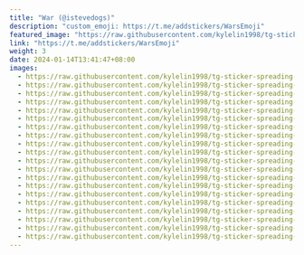 ```yaml
---
title: "War (@istevedogs)"
description: "custom_emoji: https://t.me/addstickers/WarsEmoji"
featured_image: "https://raw.githubusercontent.com/kylelin1998/tg-sticker-spreading-worldwide-images/main/img/0a9c52d8-e0f4-4696-95f8-c405b29a48ca.jpg"
link: "https://t.me/addstickers/WarsEmoji"
weight: 3
date: 2024-01-14T13:41:47+08:00
images:
  - https://raw.githubusercontent.com/kylelin1998/tg-sticker-spreading-worldwide-images/main/img/0a9c52d8-e0f4-4696-95f8-c405b29a48ca.jpg
  - https://raw.githubusercontent.com/kylelin1998/tg-sticker-spreading-worldwide-images/main/img/15ca5b73-40a4-4670-9bb4-e51a4eba5b32.jpg
  - https://raw.githubusercontent.com/kylelin1998/tg-sticker-spreading-worldwide-images/main/img/1dace1b9-98e2-4767-8c77-57f0a824e5ae.jpg
  - https://raw.githubusercontent.com/kylelin1998/tg-sticker-spreading-worldwide-images/main/img/13cd50db-90d0-4beb-82f1-16bb5d8fbb48.jpg
  - https://raw.githubusercontent.com/kylelin1998/tg-sticker-spreading-worldwide-images/main/img/9e331d55-12f9-45a0-89a0-6e8730138ce3.jpg
  - https://raw.githubusercontent.com/kylelin1998/tg-sticker-spreading-worldwide-images/main/img/863be487-63a9-4dd2-b7c1-012ee3f5ab93.jpg
  - https://raw.githubusercontent.com/kylelin1998/tg-sticker-spreading-worldwide-images/main/img/1cff6f9a-0b17-47ef-b721-355240b6e488.jpg
  - https://raw.githubusercontent.com/kylelin1998/tg-sticker-spreading-worldwide-images/main/img/fa05bec3-d689-4992-a080-2cf778cd923d.jpg
  - https://raw.githubusercontent.com/kylelin1998/tg-sticker-spreading-worldwide-images/main/img/c5043735-70c8-46d4-a290-531424c6623b.jpg
  - https://raw.githubusercontent.com/kylelin1998/tg-sticker-spreading-worldwide-images/main/img/ee079c71-b2dc-4279-b84b-bae722c99141.jpg
  - https://raw.githubusercontent.com/kylelin1998/tg-sticker-spreading-worldwide-images/main/img/3c8ba36a-f615-4f34-8b4c-a6fb139a7897.jpg
  - https://raw.githubusercontent.com/kylelin1998/tg-sticker-spreading-worldwide-images/main/img/dfeca48d-ec3d-46a5-8090-ff2b50343101.jpg
  - https://raw.githubusercontent.com/kylelin1998/tg-sticker-spreading-worldwide-images/main/img/a41c90ab-6291-46a2-b97a-6bcdfc9c74df.jpg
  - https://raw.githubusercontent.com/kylelin1998/tg-sticker-spreading-worldwide-images/main/img/a5603d10-4576-4c34-a2e8-94023b41733f.jpg
  - https://raw.githubusercontent.com/kylelin1998/tg-sticker-spreading-worldwide-images/main/img/5ad1d13f-1905-47f3-9971-3cddee0f3923.jpg
  - https://raw.githubusercontent.com/kylelin1998/tg-sticker-spreading-worldwide-images/main/img/abaf0267-1c33-4620-a5c9-507c11b4ff51.jpg
  - https://raw.githubusercontent.com/kylelin1998/tg-sticker-spreading-worldwide-images/main/img/51f1be87-2ccb-4f29-a177-09598edab5c9.jpg
  - https://raw.githubusercontent.com/kylelin1998/tg-sticker-spreading-worldwide-images/main/img/15e7ca1f-46e3-4f4c-82c7-32b868682686.jpg
  - https://raw.githubusercontent.com/kylelin1998/tg-sticker-spreading-worldwide-images/main/img/a3c65148-23eb-436c-932c-1c288800cdef.jpg
  - https://raw.githubusercontent.com/kylelin1998/tg-sticker-spreading-worldwide-images/main/img/9c3697a2-982e-401a-b3ef-a5f54932b50f.jpg
---
```

